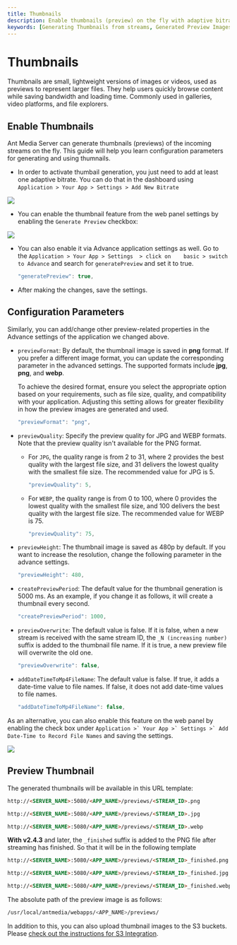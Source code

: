 ```yaml
---
title: Thumbnails
description: Enable thumbnails (preview) on the fly with adaptive bitrate streaming.
keywords: [Generating Thumbnails from streams, Generated Preview Images, Ant Media Server Documentation, Ant Media Server Tutorials]
---
```


# Thumbnails

Thumbnails are small, lightweight versions of images or videos, used as previews to represent larger files. They help users quickly browse content while saving bandwidth and loading time. Commonly used in galleries, video platforms, and file explorers.

## Enable Thumbnails

Ant Media Server can generate thumbnails (previews) of the incoming streams on the fly. This guide will help you learn configuration parameters for generating and using thumnails.

- In order to activate thumbail generation, you just need to add at least one adaptive bitrate. You can do that in the dashboard using ```Application > Your App > Settings > Add New Bitrate```

![](@site/static/img/preview_1.png)

- You can enable the thumbnail feature from the web panel settings by enabling the `Generate Preview` checkbox:

 ![](@site/static/img/enable-preview.png)

- You can also enable it via Advance application settings as well. Go to the ```Application > Your App > Settings  > click on    basic > switch to Advance``` and search for `generatePreview` and set it to true.

  ```js
  "generatePreview": true,
  ```

- After making the changes, save the settings.


## Configuration Parameters

Similarly, you can add/change other preview-related properties in the Advance settings of the application we changed above.

- ```previewFormat```: By default, the thumbnail image is saved in **png** format. If you prefer a different image format, you can update the corresponding parameter in the advanced settings. The supported formats include **jpg**, **png**, and **webp**. 

  To achieve the desired format, ensure you select the appropriate option based on your requirements, such as file size, quality, and compatibility with your application. Adjusting this setting allows for greater flexibility in how the preview images are generated and used.

  ```js
  "previewFormat": "png",
  ```

- ```previewQuality```: Specify the preview quality for JPG and WEBP formats. Note that the preview quality isn't available for the PNG format.

  - For `JPG`, the quality range is from 2 to 31, where 2 provides the best quality with the largest file size, and 31 delivers the lowest quality with the smallest file size. The recommended value for JPG is 5. 
 
    ```js
    "previewQuality": 5,
    ```
  - For `WEBP`, the quality range is from 0 to 100, where 0 provides the lowest quality with the smallest file size, and 100 delivers the best quality with the largest file size. The recommended value for WEBP is 75. 

    ```js
    "previewQuality": 75,
    ```


- ```previewHeight```: The thumbnail image is saved as 480p by default. If you want to increase the resolution, change the following parameter in the advance settings.

  ```js
  "previewHeight": 480,
  ```

- ```createPreviewPeriod```: The default value for the thumbnail generation is 5000 ms. As an example, if you change it as follows, it will create a thumbnail every second.

  ```js
  "createPreviewPeriod": 1000,
  ```

- ```previewOverwrite```: The default value is false. If it is false, when a new stream is received with the same stream ID, the `_N (increasing number)` suffix is added to the thumbnail file name. If it is true, a new preview file will overwrite the old one.

  ```js
  "previewOverwrite": false,
  ```

- ```addDateTimeToMp4FileName```: The default value is false. If true, it adds a date-time value to file names. If false, it does not add date-time values to file names.

  ```js
  "addDateTimeToMp4FileName": false,
  ```

As an alternative, you can also enable this feature on the web panel by enabling the check box under ```Application >` Your App >` Settings >` Add Date-Time to Record File Names``` and saving the settings.

![](@site/static/img/preview_2.png)

## Preview Thumbnail

The generated thumbnails will be available in this URL template:

```html
http://<SERVER_NAME>:5080/<APP_NAME>/previews/<STREAM_ID>.png

http://<SERVER_NAME>:5080/<APP_NAME>/previews/<STREAM_ID>.jpg

http://<SERVER_NAME>:5080/<APP_NAME>/previews/<STREAM_ID>.webp
```

**With v2.4.3** and later, the `_finished` suffix is added to the PNG file after streaming has finished. So that it will be in the following template

```html
http://<SERVER_NAME>:5080/<APP_NAME>/previews/<STREAM_ID>_finished.png

http://<SERVER_NAME>:5080/<APP_NAME>/previews/<STREAM_ID>_finished.jpg

http://<SERVER_NAME>:5080/<APP_NAME>/previews/<STREAM_ID>_finished.webp
```

The absolute path of the preview image is as follows:

```bash
/usr/local/antmedia/webapps/<APP_NAME>/previews/
```

In addition to this, you can also upload thumbnail images to the S3 buckets. Please [check out the instructions for S3 Integration](https://antmedia.io/docs/category/s3-recording-and-integration/).
